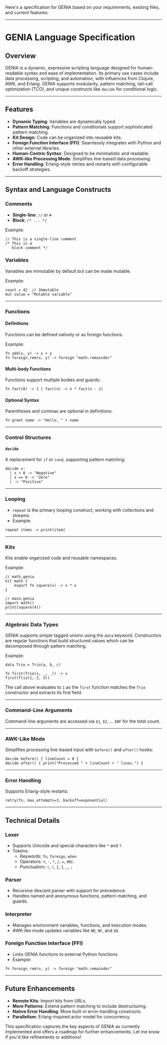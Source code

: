 Here's a specification for GENIA based on your requirements, existing files, and current features:

---

# GENIA Language Specification

## Overview

GENIA is a dynamic, expressive scripting language designed for human-readable syntax and ease of implementation. Its primary use cases include data processing, scripting, and automation, with influences from Clojure, AWK, and Erlang. GENIA supports modularity, pattern matching, tail-call optimization (TCO), and unique constructs like `decide` for conditional logic.

---

## Features

- **Dynamic Typing**: Variables are dynamically typed.
- **Pattern Matching**: Functions and conditionals support sophisticated pattern matching.
- **Kit Design**: Code can be organized into reusable kits.
- **Foreign Function Interface (FFI)**: Seamlessly integrates with Python and other external libraries.
- **Human-Centric Syntax**: Designed to be minimalistic and readable.
- **AWK-like Processing Mode**: Simplifies line-based data processing.
- **Error Handling**: Erlang-style retries and restarts with configurable backoff strategies.

---

## Syntax and Language Constructs

### Comments
- **Single-line**: `//` or `#`
- **Block**: `/* ... */`

Example:
```genia
// This is a single-line comment
/* This is a
   block comment */
```

### Variables
Variables are immutable by default but can be made mutable.

Example:
```genia
count = 42  // Immutable
mut value = "Mutable variable"
```

---

### Functions
#### Definitions
Functions can be defined natively or as foreign functions.

Example:
```genia
fn add(x, y) -> x + y
fn foreign_rem(x, y) -> foreign "math.remainder"
```

#### Multi-body Functions
Functions support multiple bodies and guards:
```genia
fn fact(0) -> 1 | fact(n) -> n * fact(n - 1)
```

#### Optional Syntax
Parentheses and commas are optional in definitions:
```genia
fn greet name -> "Hello, " + name
```

---

### Control Structures
#### `decide`
A replacement for `if` or `cond`, supporting pattern matching:
```genia
decide x:
  | x < 0 -> "Negative"
  | x == 0 -> "Zero"
  | -> "Positive"
```

---

### Looping
- `repeat` is the primary looping construct, working with collections and streams.
- Example:
```genia
repeat items -> print(item)
```

---

### Kits
Kits enable organized code and reusable namespaces.

Example:
```genia
// math.genia
kit math {
    export fn square(x) -> x * x
}

// main.genia
import math()
print(square(4))
```

---

### Algebraic Data Types
GENIA supports simple tagged unions using the `data` keyword. Constructors are
regular functions that build structured values which can be decomposed through
pattern matching.

Example:
```genia
data Trio = Trio(a, b, c)

fn first(Trio(x, _, _)) -> x
first(Trio(1, 2, 3))
```

The call above evaluates to `1` as the `first` function matches the `Trio`
constructor and extracts its first field.

---

### Command-Line Arguments
Command-line arguments are accessed via `$1`, `$2`, ... `$NF` for the total count.

---

### AWK-Like Mode
Simplifies processing line-based input with `before()` and `after()` hooks:
```genia
decide before() { lineCount = 0 }
decide after() { print("Processed " + lineCount + " lines.") }
```

---

### Error Handling
Supports Erlang-style restarts:
```genia
retry(fn, max_attempts=3, backoff=exponential)
```

---

## Technical Details

### Lexer
- Supports Unicode and special characters like `*` and `?`.
- Tokens:
  - Keywords: `fn`, `foreign`, `when`
  - Operators: `+`, `-`, `*`, `/`, `=`, etc.
  - Punctuation: `(`, `)`, `{`, `}`, `,`, `;`

### Parser
- Recursive descent parser with support for precedence.
- Handles named and anonymous functions, pattern matching, and guards.

### Interpreter
- Manages environment variables, functions, and execution modes.
- AWK-like mode updates variables like `NR`, `NF`, and `$0`.

### Foreign Function Interface (FFI)
- Links GENIA functions to external Python functions.
- Example:
```genia
fn foreign_rem(x, y) -> foreign "math.remainder"
```

---

## Future Enhancements
- **Remote Kits**: Import kits from URLs.
- **More Patterns**: Extend pattern matching to include destructuring.
- **Native Error Handling**: More built-in error-handling constructs.
- **Parallelism**: Erlang-inspired actor model for concurrency.

This specification captures the key aspects of GENIA as currently implemented and offers a roadmap for further enhancements. Let me know if you'd like refinements or additions!
